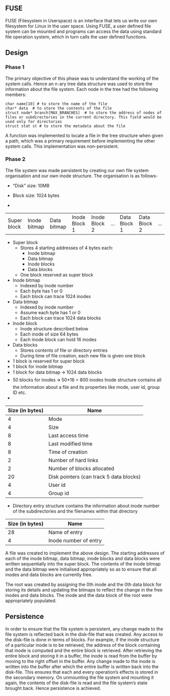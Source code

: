 
## FUSE
FUSE (Filesystem in Userspace) is an interface that lets us write our own filesystem for Linux in the user space. Using FUSE, a user defined file system can be mounted and programs can access the data using standard file operation system, which in turn calls the user defined functions.

## Design

### Phase 1
The primary objective of this phase was to understand the working of the system calls. Hence an n-ary tree data structure was used to store the information about the file system. Each node in the tree had the following members:

```
char name[10] # to store the name of the file
char* data  # to store the contents of the file
struct node* branch[MAX_BRANCHES]  # to store the address of nodes of files or subdirectories in the current directory. This field would be used only for directories
struct stat st # to store the metadata about the file
```

A function was implemented to locate a file in the tree structure when given a path, which was a primary requirement before implementing the other system calls. This implementation was non-persistent.

### Phase 2
The file system was made persistent by creating our own file system organisation and our own inode structure. The organisation is as follows-
- “Disk” size: 10MB
-  Block size: 1024 bytes

- 
|  |  |  |   |   |  |  |   |   |
| ------------- | ------------- | ------------- | ------------- | ------------- | ------------- | ------------- | ------------- | ------------- | 
| Super block |  Inode bitmap | Data bitmap | Inode Block 1 | Inode Block 2 | ... | Data Block 1 | Data Block 2 | ... |

- Super block
  - Stores 4 starting addresses of 4 bytes each:
      - Inode bitmap
      - Data bitmap
      - Inode blocks
      - Data blocks
  - One block reserved as super block
- Inode bitmap
  - Indexed by inode number
  - Each byte has 1 or 0 
  - Each block can trace 1024 inodes
- Data bitmap
  - Indexed by inode number
  - Assume each byte has 1 or 0
  - Each block can trace 1024 data blocks
- Inode block
  - Inode structure described below
  - Each inode of size 64 bytes
  - Each inode block can hold 16 inodes
- Data blocks
  - Stores contents of file or directory entries
  - During time of file creation, each new file is given one block
- 1 block is reserved for super block
- 1 block for inode bitmap
- 1 block for data bitmap 🡪 1024 data blocks
- 50 blocks for inodes 🡪 50*16 = 800 inodes
Inode structure contains all the information about a file and its properties like mode, user id, group ID etc. 
- 
| Size (in bytes) | Name |
| ---------------- | ---- |
| 4 | Mode |
| 4 | Size |
| 8 | Last access time |
| 8 | Last modified time |
| 8 | Time of creation |
| 2 | Number of hard links |
| 2 | Number of blocks allocated |
| 20 | Disk pointers (can track 5 data blocks) |
| 4 | User id |
| 4 | Group id |

- Directory entry structure contains the information about inode number of the subdirectories and the filenames within that directory

| Size (in bytes) | Name | 
| ------------ | ------- |
| 28 | Name of entry |
| 4 | Inode number of entry |

A file was created to implement the above design. The starting addresses of each of the inode bitmap, data bitmap, inode blocks and data blocks were written sequentially into the super block. The contents of the inode bitmap and the data bitmap were initialised appropriately so as to ensure that all inodes and data blocks are currently free.  

The root was created by assigning the 0th inode and the 0th data block for storing its details and updating the bitmaps to reflect the change in the free inodes and data blocks. The inode and the data block of the root were appropriately populated.

## Persistence
In order to ensure that the file system is persistent, any change made to the file system is reflected back in the disk-file that was created. Any access to the disk-file is done in terms of blocks. For example, if the inode structure of a particular inode is to be retrieved, the address of the block containing that inode is computed and the entire block is retrieved. After retrieving the entire block and storing it in a buffer, the inode is read from the buffer by moving to the right offset in the buffer. Any change made to the inode is written into the buffer after which the entire buffer is written back into the disk-file. This ensures that each and every operation’s effects is stored in the secondary memory. On unmounting the file system and mounting it again, the contents of the disk-file is read and the file system’s state brought back. Hence persistence is achieved. 

